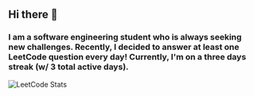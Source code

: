 ## Hi there 👋

### I am a software engineering student who is always seeking new challenges. Recently, I decided to answer at least one LeetCode question every day! Currently, I'm on a three days streak (w/ 3 total active days).  
 
 ![LeetCode Stats](https://leetcard.jacoblin.cool/Gabriel-Mesq?theme=nord&font=Manjari?width=500&height=200)

<!--
**Gabriel-Mesq/Gabriel-Mesq** is a ✨ _special_ ✨ repository because its `README.md` (this file) appears on your GitHub profile.

Here are some ideas to get you started:

- 🔭 I’m currently working on ...
- 🌱 I’m currently learning ...
- 👯 I’m looking to collaborate on ...
- 🤔 I’m looking for help with ...
- 💬 Ask me about ...
- 📫 How to reach me: ...
- 😄 Pronouns: ...
- ⚡ Fun fact: ...
-->
